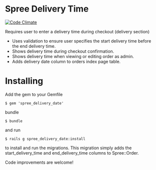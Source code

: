 Spree Delivery Time
=======

[![Code Climate](https://codeclimate.com/github/aanfuso/spree_delivery_time.png)](https://codeclimate.com/github/aanfuso/spree_delivery_time)


Requires user to enter a delivery time during checkout (delivery
section)

* Uses validation to ensure user specifies the start delivery time
before the end delivery time.
* Shows delivery time during checkout confirmation.
* Shows delivery time when viewing or editing order as admin.
* Adds delivery date column to orders index page table.

Installing
=======

Add the gem to your Gemfile

    $ gem 'spree_delivery_date'

bundle

    $ bundle

and run

    $ rails g spree_delivery_date:install

to install and run the migrations. This migration simply
adds the start_delivery_time and end_delivery_time columns to Spree::Order.


Code improvements are welcome!
